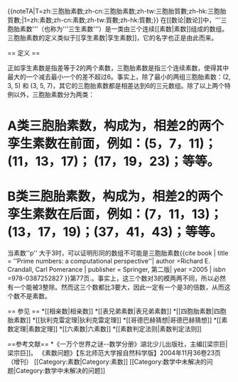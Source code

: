 {{noteTA|T=zh:三胞胎素数;zh-cn:三胞胎素数;zh-tw:三胞胎質數;zh-hk:三胞胎質數;|1=zh:素数;zh-cn:素数;zh-tw:質數;zh-hk:質數;}}
在[[数论|数论]]中，'''三胞胎素数'''（也称为'''三生素数'''）是一类由三个连续[[素数|素数]]组成的数组。三胞胎素数的定义类似于[[孪生素数|孪生素数]]，它的名字也正是由此而来。

== 定义 ==

正如孪生素数是指差等于2的两个素数，三胞胎素数是指三个连续素数，使得其中最大的一个减去最小一个的差不超过6。事实上，除了最小的两组三胞胎素数：(2, 3, 5) 和 (3, 5, 7)，其它的三胞胎素数都是相差达到6的三元数组。除了以上两个特例以外，三胞胎素数分为两类：

# A类三胞胎素数，构成为<math>(p, p+2, p+6)</math>，相差2的两个孪生素数在前面，例如：(5，7，11)；(11，13，17)； (17，19，23)；等等。
# B类三胞胎素数，构成为<math>(p, p+4, p+6)</math>，相差2的两个孪生素数在后面，例如：(7，11，13)；(13，17，19)；(37，41，43)；等等。    

当素数''p'' 大于3时，可以证明形同<math>(p, p+2, p+4)</math>的数组不可能是三胞胎素数<ref>{{cite book | title = ''Prime numbers: a computational perspective''| author =Richard E. Crandall, Carl Pomerance | publisher = Springer, 第二版| year =2005 | isbn =978-0387252827 }}第77页.</ref>。事实上，这三个数对3的模两两不同，所以必然有一个能被3整除。然而这三个数都比3要大，因此一定有一个是3的倍数，从而这个数不是素数。


== 参见 ==
*[[相亲数|相亲数]]
*[[表兄弟素数|表兄弟素数]]
*[[四胞胎素数|四胞胎素数]]
*[[狄利克雷定理|狄利克雷定理]]
*[[哥德巴赫猜想|哥德巴赫猜想]]
*[[素数定理|素数定理]]
*[[六素数|六素数]]
*[[素数判定法则|素数判定法则]]

==参考文献==
<references/>
*《一万个世界之谜--数学分册》湖北少儿出版社，主编[[梁宗巨|梁宗巨]]。
《素数问题》【东北师范大学报自然科学版】2004年11月36卷23页（增刊）
[[Category:素数|Category:素数]]
[[Category:数学中未解决的问题|Category:数学中未解决的问题]]